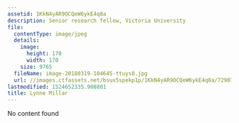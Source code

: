 ```yaml
---
assetid: 1KkN4yAR9OCQeW6ykE4q8a
description: Senior research fellow, Victoria University
file:
  contentType: image/jpeg
  details:
    image:
      height: 170
      width: 170
    size: 9765
  fileName: image-20180319-104645-ttuys0.jpg
  url: //images.ctfassets.net/bsux5spekp1p/1KkN4yAR9OCQeW6ykE4q8a/7290728841db5fdc3237160f4c507da0/image-20180319-104645-ttuys0.jpg
lastmodified: 1524652335.908801
title: Lynne Millar
---
```

No content found